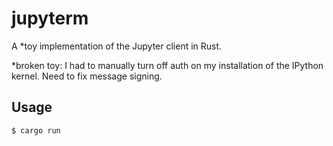 # jupyterm

A \*toy implementation of the Jupyter client in Rust.

\*broken toy: I had to manually turn off auth on my installation of the IPython kernel. Need to fix message signing.

## Usage

```
$ cargo run
```
